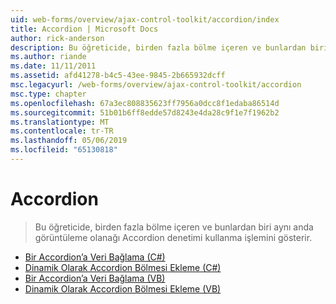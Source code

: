 ```yaml
---
uid: web-forms/overview/ajax-control-toolkit/accordion/index
title: Accordion | Microsoft Docs
author: rick-anderson
description: Bu öğreticide, birden fazla bölme içeren ve bunlardan biri aynı anda görüntüleme olanağı Accordion denetimi kullanma işlemini gösterir.
ms.author: riande
ms.date: 11/11/2011
ms.assetid: afd41278-b4c5-43ee-9845-2b665932dcff
msc.legacyurl: /web-forms/overview/ajax-control-toolkit/accordion
msc.type: chapter
ms.openlocfilehash: 67a3ec808835623ff7956a0dcc8f1edaba86514d
ms.sourcegitcommit: 51b01b6ff8edde57d8243e4da28c9f1e7f1962b2
ms.translationtype: MT
ms.contentlocale: tr-TR
ms.lasthandoff: 05/06/2019
ms.locfileid: "65130818"
---
```

# <a name="accordion"></a>Accordion

> Bu öğreticide, birden fazla bölme içeren ve bunlardan biri aynı anda görüntüleme olanağı Accordion denetimi kullanma işlemini gösterir.

- [Bir Accordion’a Veri Bağlama (C#)](databinding-to-an-accordion-cs.md)
- [Dinamik Olarak Accordion Bölmesi Ekleme (C#)](dynamically-adding-an-accordion-pane-cs.md)
- [Bir Accordion’a Veri Bağlama (VB)](databinding-to-an-accordion-vb.md)
- [Dinamik Olarak Accordion Bölmesi Ekleme (VB)](dynamically-adding-an-accordion-pane-vb.md)
